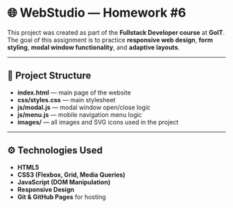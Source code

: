 # 🌐 WebStudio — Homework #6

This project was created as part of the **Fullstack Developer course** at **GoIT**.  
The goal of this assignment is to practice **responsive web design**, **form styling**, **modal window functionality**, and **adaptive layouts**.

---

## 🧱 Project Structure

- **index.html** — main page of the website  
- **css/styles.css** — main stylesheet  
- **js/modal.js** — modal window open/close logic  
- **js/menu.js** — mobile navigation menu logic  
- **images/** — all images and SVG icons used in the project  

---

## ⚙️ Technologies Used

- **HTML5**  
- **CSS3 (Flexbox, Grid, Media Queries)**  
- **JavaScript (DOM Manipulation)**  
- **Responsive Design**  
- **Git & GitHub Pages** for hosting  
